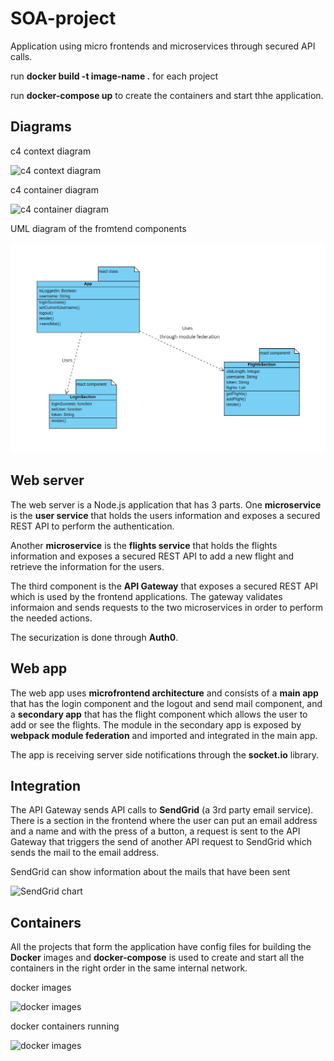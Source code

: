 # SOA-project
Application using micro frontends and microservices through secured API calls.

run **docker build -t image-name .** for each project

run **docker-compose up** to create the containers and start thhe application.

## Diagrams

c4 context diagram

![c4 context diagram](./images/context_diagram.png)

c4 container diagram

![c4 container diagram](./images/container_diagram.png)

UML diagram of the fromtend components

![UML diagram of the fromtend components](./images/UML_diagram.png)

## Web server

The web server is a Node.js application that has 3 parts.
One **microservice** is the **user service** that holds the users information and exposes a secured REST API to perform the authentication.

Another **microservice** is the **flights service** that holds the flights information and exposes a secured REST API to add a new flight and retrieve the information for the users.

The third component is the **API Gateway** that exposes a secured REST API which is used by the frontend applications. The gateway validates informaion and sends requests to the two microservices in order to perform the needed actions.

The securization is done through **Auth0**.

## Web app

The web app uses **microfrontend architecture** and consists of a **main app** that has the login component and the logout and send mail component, and a **secondary app** that has the flight component which allows the user to add or see the flights. The module in the secondary app is exposed by **webpack module federation** and imported and integrated in the main app.

The app is receiving server side notifications through the **socket.io** library.

## Integration

The API Gateway sends API calls to  **SendGrid** (a 3rd party email service). There is a section in the frontend where the user can put an email address and a name and with the press of a button, a request is sent to the API Gateway that triggers the send of another API request to SendGrid which sends the mail to the email address.

SendGrid can show information about the mails that have been sent

![SendGrid chart](./images/SendGrid_chart.png)

## Containers

All the projects that form the application have config files for building the **Docker** images and **docker-compose** is used to create and start all the containers in the right order in the same internal network.

docker images

![docker images](./images/docker_images.png)

docker containers running

![docker images](./images/docker_server.png)
